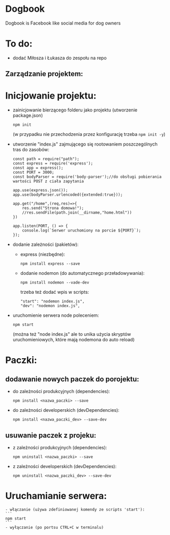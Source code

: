 # Dogbook

Dogbook is Facebook like social media for dog owners

# To do:

- dodać Miłosza i Łukasza do zespołu na repo

## Zarządzanie projektem:

# Inicjowanie projektu:

- zainicjowanie bierzącego folderu jako projektu (utworzenie package.json)
  ```
  npm init
  ```
  (w przypadku nie przechodzenia przez konfigurację trzeba `npm init -y`)
- utworzenie "index.js" zajmującego się rootowaniem poszczególnych tras do zasobów:

  ```
  const path = require("path");
  const express = require('express');
  const app = express();
  const PORT = 3000;
  const bodyParser = require('body-parser');//do obsługi pobierania wartości POST z ciała zapytania

  app.use(express.json());
  app.use(bodyParser.urlencoded({extended:true}));

  app.get("/home",(req,res)=>{
      res.send("Strona domowa!");
      //res.sendFile(path.join(__dirname,"home.html"))
  })

  app.listen(PORT, () => {
      console.log(`Serwer uruchomiony na porcie ${PORT}`);
  });
  ```

- dodanie zależności (pakietów):

  - express (niezbędne):
    ```
    npm install express --save
    ```
  - dodanie nodemon (do automatycznego przeładowywania):
    ```
    npm install nodemon --vade-dev
    ```
    trzeba też dodać wpis w scripts:
    ```
    "start": "nodemon index.js",
    "dev": "nodemon index.js",
    ```

- uruchomienie serwera node poleceniem:
  ```
  npm start
  ```
  (można też "node index.js" ale to unika użycia skryptów uruchomieniowych, które mają nodemona do auto reload)

# Paczki:

## dodawanie nowych paczek do porojektu:

- do zależności produkcyjnych (dependencies):
  ```
  npm install <nazwa_paczki> --save
  ```
- do zależności developerskich (devDependencies):
  ```
  npm install <nazwa_paczki_dev> --save-dev
  ```

## usuwanie paczek z projeku:

- z zależności produkcyjnych (dependencies):
  ```
  npm uninstall <nazwa_paczki> --save
  ```
- z zależności developerskich (devDependencies):
  ```
  npm uninstall <nazwa_paczki_dev> --save-dev
  ```

# Uruchamianie serwera:

    - włączanie (używa zdefiniowanej komendy ze scripts 'start'):
    ```
    npm start
    ```
    - wyłączanie (po portsu CTRL+C w terminalu)
